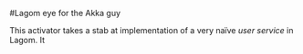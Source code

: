#Lagom eye for the Akka guy

This activator takes a stab at implementation of a very naïve _user service_ in Lagom. It
